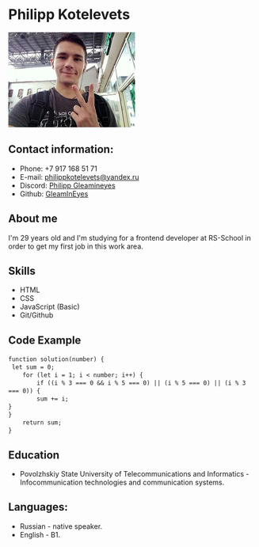 # Philipp Kotelevets

![My photo](./assets/photo.jpg)

## Contact information:
+ Phone: +7 917 168 51 71
+ E-mail: philippkotelevets@yandex.ru
+ Discord: [Philipp Gleamineyes](https://discordapp.com/users/619864866089336842)
+ Github: [GleamInEyes](https://github.com/GleamInEyes)

## About me
I'm 29 years old and I'm studying for a frontend developer at RS-School in order to get my first job in this work area.

## Skills
+ HTML
+ CSS
+ JavaScript (Basic)
+ Git/Github

## Code Example
```
function solution(number) {
 let sum = 0;
    for (let i = 1; i < number; i++) {
        if ((i % 3 === 0 && i % 5 === 0) || (i % 5 === 0) || (i % 3 === 0)) {
        sum += i;
}
}
    return sum;
}
````

## Education
+ Povolzhskiy State University of Telecommunications and Informatics - Infocommunication technologies and communication systems.

## Languages:
+ Russian - native speaker.
+ English - B1.